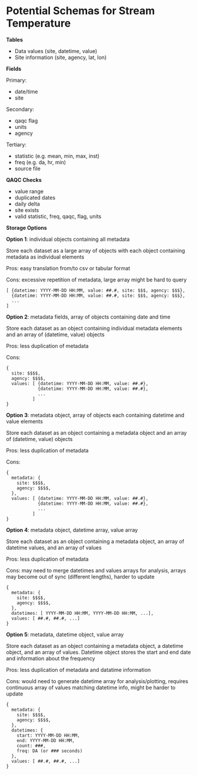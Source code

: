 Potential Schemas for Stream Temperature
========================================

**Tables**

- Data values (site, datetime, value)  
- Site information (site, agency, lat, lon)

**Fields**

Primary:  

- date/time  
- site

Secondary:  

- qaqc flag  
- units  
- agency

Tertiary:  

- statistic (e.g. mean, min, max, inst)  
- freq (e.g. da, hr, min)  
- source file

**QAQC Checks**

- value range  
- duplicated dates  
- daily delta  
- site exists  
- valid statistic, freq, qaqc, flag, units

**Storage Options**

**Option 1**: individual objects containing all metadata

Store each dataset as a large array of objects with each object containing metadata as individual elements

Pros: easy translation from/to csv or tabular format

Cons: excessive repetition of metadata, large array might be hard to query

```
[ {datetime: YYYY-MM-DD HH:MM, value: ##.#, site: $$$, agency: $$$},
  {datetime: YYYY-MM-DD HH:MM, value: ##.#, site: $$$, agency: $$$},
  ...
]
```

**Option 2**: metadata fields, array of objects containing date and time

Store each dataset as an object containing individual metadata elements and an array of (datetime, value) objects

Pros: less duplication of metadata

Cons:

```
{
  site: $$$$,
  agency: $$$$,
  values: [ {datetime: YYYY-MM-DD HH:MM, value: ##.#},
            {datetime: YYYY-MM-DD HH:MM, value: ##.#},
            ...
          ]
}
```

**Option 3**: metadata object, array of objects each containing datetime and value elements

Store each dataset as an object containing a metadata object and an array of (datetime, value) objects

Pros: less duplication of metadata

Cons:

```
{
  metadata: {
    site: $$$$,
    agency: $$$$,
  },
  values: [ {datetime: YYYY-MM-DD HH:MM, value: ##.#},
            {datetime: YYYY-MM-DD HH:MM, value: ##.#},
            ...
          ]
}
```

**Option 4**: metadata object, datetime array, value array

Store each dataset as an object containing a metadata object, an array of datetime values, and an array of values

Pros: less duplication of metadata

Cons: may need to merge datetimes and values arrays for analysis, arrays may become out of sync (different lengths), harder to update

```
{
  metadata: {
    site: $$$$,
    agency: $$$$,
  },
  datetimes: [ YYYY-MM-DD HH:MM, YYYY-MM-DD HH:MM, ...],
  values: [ ##.#, ##.#, ...]
}
```

**Option 5**: metadata, datetime object, value array

Store each dataset as an object containing a metadata object, a datetime object, and an array of values. Datetime object stores the start and end date and information about the frequency

Pros: less duplication of metadata and datatime information

Cons: would need to generate datetime array for analysis/plotting, requires continuous array of values matching datetime info, might be harder to update

```
{
  metadata: {
    site: $$$$,
    agency: $$$$,
  },
  datetimes: {
    start: YYYY-MM-DD HH:MM,
    end: YYYY-MM-DD HH:MM,
    count: ###,
    freq: DA (or ### seconds)
  },
  values: [ ##.#, ##.#, ...]
}
```
